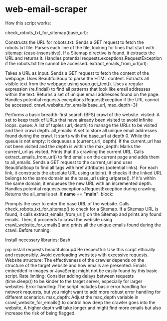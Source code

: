 # web-email-scraper

How this script works:

check_robots_txt_for_sitemap(base_url):

Constructs the URL for robots.txt.
Sends a GET request to fetch the robots.txt file.
Parses each line of the file, looking for lines that start with sitemap: (case-insensitive).
If a Sitemap directive is found, it extracts the URL and returns it.
Handles potential requests.exceptions.RequestException if the robots.txt file cannot be accessed.
extract_emails_from_url(url):

Takes a URL as input.
Sends a GET request to fetch the content of the webpage.
Uses BeautifulSoup to parse the HTML content.
Extracts all visible text from the webpage using soup.get_text().
Uses a regular expression (re.findall) to find all patterns that look like email addresses within the text.
Returns a set of unique email addresses found on the page.
Handles potential requests.exceptions.RequestException if the URL cannot be accessed.
crawl_website_for_emails(base_url, max_depth=3):

Performs a basic breadth-first search (BFS) crawl of the website.
visited: A set to keep track of URLs that have already been visited to avoid infinite loops.
queue: A list of tuples (url, depth) to manage the URLs to be visited and their crawl depth.
all_emails: A set to store all unique email addresses found during the crawl.
It starts with the base_url at depth 0.
While the queue is not empty:
It dequeues a (current_url, depth).
If the current_url has not been visited and the depth is within the max_depth:
Marks the current_url as visited.
Prints that it's crawling the current URL.
Calls extract_emails_from_url() to find emails on the current page and adds them to all_emails.
Sends a GET request to the current_url and uses BeautifulSoup to find all <a> tags with href attributes (potential links).
For each link, it constructs the absolute URL using urljoin().
It checks if the linked URL belongs to the same domain as the base_url using urlparse().
If it's within the same domain, it enqueues the new URL with an incremented depth.
Handles potential requests.exceptions.RequestException during crawling.
Returns the all_emails set.
if __name__ == "__main__": block:

Prompts the user to enter the base URL of the website.
Calls check_robots_txt_for_sitemap() to check for a Sitemap.
If a Sitemap URL is found, it calls extract_emails_from_url() on the Sitemap and prints any found emails.
Then, it proceeds to crawl the website using crawl_website_for_emails() and prints all the unique emails found during the crawl.
Before running:

Install necessary libraries:
Bash

pip install requests beautifulsoup4
Be respectful: Use this script ethically and responsibly. Avoid overloading websites with excessive requests.
Website structure: The effectiveness of the crawler depends on the structure of the target website and how emails are presented. Emails embedded in images or JavaScript might not be easily found by this basic script.
Rate limiting: Consider adding delays between requests (time.sleep()) to be kinder to the target server, especially for larger websites.
Error handling: The script includes basic error handling for network requests, but you might want to add more robust error handling for different scenarios.
max_depth: Adjust the max_depth variable in crawl_website_for_emails() to control how deep the crawler goes into the website. A higher depth will take longer and might find more emails but also increase the risk of being flagged.
